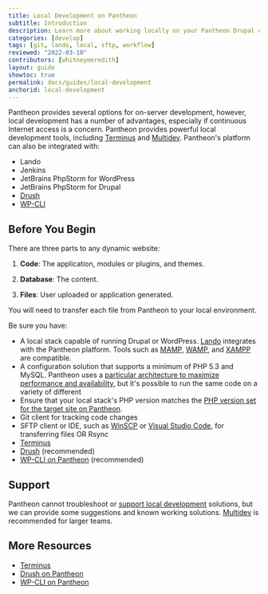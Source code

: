 ```yaml
---
title: Local Development on Pantheon
subtitle: Introduction
description: Learn more about working locally on your Pantheon Drupal or WordPress site.
categories: [develop]
tags: [git, lando, local, sftp, workflow]
reviewed: "2022-03-10"
contributors: [whitneymeredith]
layout: guide
showtoc: true
permalink: docs/guides/local-development
anchorid: local-development
---
```


Pantheon provides several options for on-server development, however, local development has a number of advantages, especially if continuous Internet access is a concern. Pantheon provides powerful local development tools, including [Terminus](/terminus) and [Multidev](/guides/multidev). Pantheon's platform can also be integrated with:

- Lando
- Jenkins
- JetBrains PhpStorm for WordPress
- JetBrains PhpStorm for Drupal
- [Drush](/guides/drush)
- [WP-CLI](/guides/wp-cli)

## Before You Begin

There are three parts to any dynamic website:

1. **Code**: The application, modules or plugins, and themes.

1. **Database**: The content.

1. **Files**: User uploaded or application generated.

You will need to transfer each file from Pantheon to your local environment.

Be sure you have:

- A local stack capable of running Drupal or WordPress. [Lando](https://github.com/lando/lando) integrates with the Pantheon platform. Tools such as [MAMP](https://www.mamp.info/en/), [WAMP](http://www.wampserver.com/), and [XAMPP](https://www.apachefriends.org/index.html) are compatible.
-  A configuration solution that supports a minimum of PHP 5.3 and MySQL. Pantheon uses a [particular architecture to maximize performance and availability](/application-containers), but it's possible to run the same code on a variety of different 
- Ensure that your local stack's PHP version matches the [PHP version set for the target site on Pantheon](/guides/php/php-versions/#verify-current-php-versions).
- Git client for tracking code changes
- SFTP client or IDE, such as [WinSCP](/winscp) or [Visual Studio Code](/visual-studio-code), for transferring files OR Rsync
- [Terminus](/terminus)
- [Drush](/guides/drush) (recommended)
- [WP-CLI on Pantheon](/guides/wp-cli) (recommended)

## Support

Pantheon cannot troubleshoot or [support local development](/guides/support/#local-development) solutions, but we can provide some suggestions and known working solutions. [Multidev](/guides/multidev) is recommended for larger teams.

## More Resources

- [Terminus](/terminus)
- [Drush on Pantheon](/guides/drush)
- [WP-CLI on Pantheon](/guides/wp-cli)